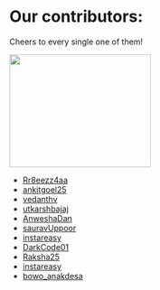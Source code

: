 # Our contributors:
Cheers to every single one of them!

<img src="https://media.giphy.com/media/DGWAx8d3IkICs/giphy.gif" align="middle" width=250 height=200>

* [Rr8eezz4aa](https://github.com/Rr8eezz4aa)
* [ankitgoel25](https://github.com/ankitgoel25)
* [vedanthv](https://github.com/vedanthv)
* [utkarshbajaj](https://github.com/utkarshbajaj)
* [AnweshaDan](https://github.com/AnweshaDan)
* [sauravUppoor](https://github.com/sauravUppoor)
* [instareasy](https://github.com/instareasy)
* [DarkCode01](https://github.com/DarkCode01)
* [Raksha25](https://github.com/Raksha25)
* [instareasy](https://github.com/instareasy)
* [bowo_anakdesa](https://github.com/bowo-anakdesa)
